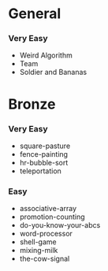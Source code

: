 # General

### Very Easy
- Weird Algorithm
- Team
- Soldier and Bananas

# Bronze

### Very Easy
- square-pasture
- fence-painting
- hr-bubble-sort
- teleportation

### Easy
- associative-array
- promotion-counting
- do-you-know-your-abcs
- word-processor
- shell-game
- mixing-milk
- the-cow-signal